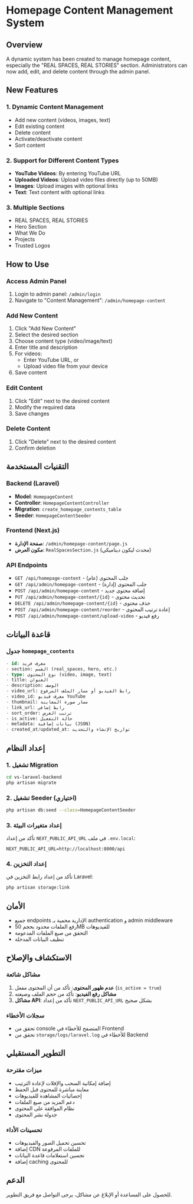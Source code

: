 # Homepage Content Management System

## Overview

A dynamic system has been created to manage homepage content, especially the "REAL SPACES, REAL STORIES" section. Administrators can now add, edit, and delete content through the admin panel.

## New Features

### 1. Dynamic Content Management
- Add new content (videos, images, text)
- Edit existing content
- Delete content
- Activate/deactivate content
- Sort content

### 2. Support for Different Content Types
- **YouTube Videos**: By entering YouTube URL
- **Uploaded Videos**: Upload video files directly (up to 50MB)
- **Images**: Upload images with optional links
- **Text**: Text content with optional links

### 3. Multiple Sections
- REAL SPACES, REAL STORIES
- Hero Section
- What We Do
- Projects
- Trusted Logos

## How to Use

### Access Admin Panel
1. Login to admin panel: `/admin/login`
2. Navigate to "Content Management": `/admin/homepage-content`

### Add New Content
1. Click "Add New Content"
2. Select the desired section
3. Choose content type (video/image/text)
4. Enter title and description
5. For videos:
   - Enter YouTube URL, or
   - Upload video file from your device
6. Save content

### Edit Content
1. Click "Edit" next to the desired content
2. Modify the required data
3. Save changes

### Delete Content
1. Click "Delete" next to the desired content
2. Confirm deletion

## التقنيات المستخدمة

### Backend (Laravel)
- **Model**: `HomepageContent`
- **Controller**: `HomepageContentController`
- **Migration**: `create_homepage_contents_table`
- **Seeder**: `HomepageContentSeeder`

### Frontend (Next.js)
- **صفحة الإدارة**: `/admin/homepage-content/page.js`
- **مكون العرض**: `RealSpacesSection.js` (محدث ليكون ديناميكي)

### API Endpoints
- `GET /api/homepage-content` - جلب المحتوى (عام)
- `GET /api/admin/homepage-content` - جلب المحتوى (إدارة)
- `POST /api/admin/homepage-content` - إضافة محتوى جديد
- `PUT /api/admin/homepage-content/{id}` - تحديث محتوى
- `DELETE /api/admin/homepage-content/{id}` - حذف محتوى
- `POST /api/admin/homepage-content/reorder` - إعادة ترتيب المحتوى
- `POST /api/admin/homepage-content/upload-video` - رفع فيديو

## قاعدة البيانات

### جدول `homepage_contents`
```sql
- id: معرف فريد
- section: القسم (real_spaces, hero, etc.)
- type: نوع المحتوى (video, image, text)
- title: العنوان
- description: الوصف
- video_url: رابط الفيديو أو مسار الملف المرفوع
- video_id: معرف فيديو YouTube
- thumbnail: مسار صورة المعاينة
- link_url: رابط إضافي
- sort_order: ترتيب العرض
- is_active: حالة التفعيل
- metadata: بيانات إضافية (JSON)
- created_at/updated_at: تواريخ الإنشاء والتحديث
```

## إعداد النظام

### 1. تشغيل Migration
```bash
cd vs-laravel-backend
php artisan migrate
```

### 2. تشغيل Seeder (اختياري)
```bash
php artisan db:seed --class=HomepageContentSeeder
```

### 3. إعداد متغيرات البيئة
تأكد من إعداد `NEXT_PUBLIC_API_URL` في ملف `.env.local`:
```
NEXT_PUBLIC_API_URL=http://localhost:8000/api
```

### 4. إعداد التخزين
تأكد من إعداد رابط التخزين في Laravel:
```bash
php artisan storage:link
```

## الأمان

- جميع endpoints الإدارية محمية بـ authentication و admin middleware
- رفع الملفات محدود بحجم 50MB للفيديوهات
- التحقق من صيغ الملفات المدعومة
- تنظيف البيانات المدخلة

## الاستكشاف والإصلاح

### مشاكل شائعة
1. **عدم ظهور المحتوى**: تأكد من أن المحتوى مفعل (`is_active = true`)
2. **مشاكل رفع الفيديو**: تأكد من حجم الملف وصيغته
3. **مشاكل API**: تأكد من إعداد `NEXT_PUBLIC_API_URL` بشكل صحيح

### سجلات الأخطاء
- تحقق من console المتصفح للأخطاء في Frontend
- تحقق من `storage/logs/laravel.log` للأخطاء في Backend

## التطوير المستقبلي

### ميزات مقترحة
- إضافة إمكانية السحب والإفلات لإعادة الترتيب
- معاينة مباشرة للمحتوى قبل الحفظ
- إحصائيات المشاهدة للفيديوهات
- دعم المزيد من صيغ الملفات
- نظام الموافقة على المحتوى
- جدولة نشر المحتوى

### تحسينات الأداء
- تحسين تحميل الصور والفيديوهات
- إضافة CDN للملفات المرفوعة
- تحسين استعلامات قاعدة البيانات
- إضافة caching للمحتوى

## الدعم

للحصول على المساعدة أو الإبلاغ عن مشاكل، يرجى التواصل مع فريق التطوير.
